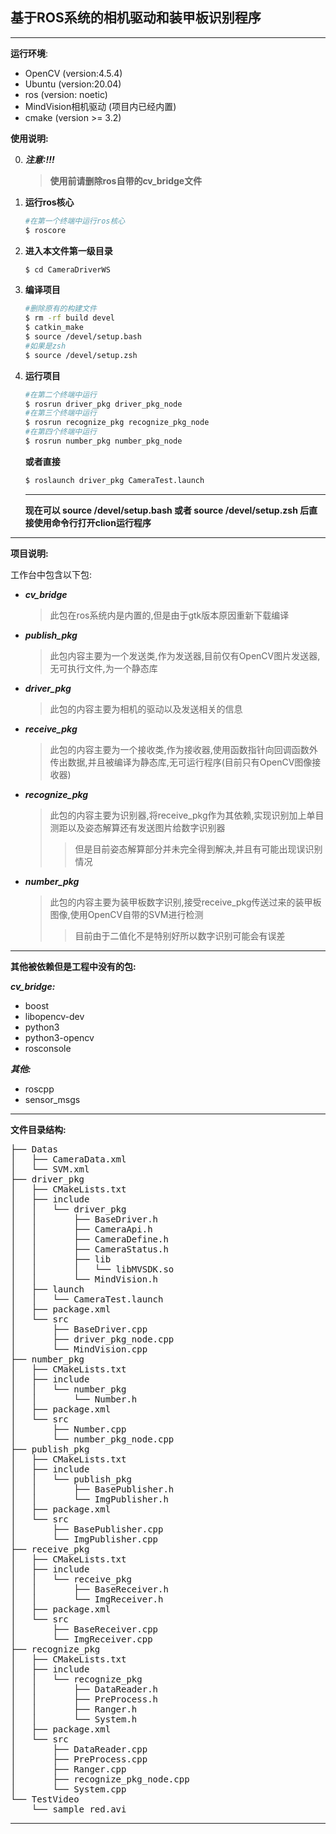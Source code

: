 ## 基于ROS系统的相机驱动和装甲板识别程序

<hr>

**运行环境**:

- OpenCV (version:4.5.4)
- Ubuntu (version:20.04)
- ros (version: noetic)
- MindVision相机驱动 (项目内已经内置)
- cmake (version >= 3.2)

**使用说明:**

0. **_注意:!!!_**

   >**使用前请删除ros自带的cv_bridge文件**

1. **运行ros核心**

   ```bash
   #在第一个终端中运行ros核心
   $ roscore
   ```

2. **进入本文件第一级目录**

   ```bash
   $ cd CameraDriverWS
   ```

3. **编译项目**

   ```bash
   #删除原有的构建文件
   $ rm -rf build devel
   $ catkin_make
   $ source /devel/setup.bash
   #如果是zsh
   $ source /devel/setup.zsh
   ```

4. **运行项目**

   ```bash
   #在第二个终端中运行
   $ rosrun driver_pkg driver_pkg_node 
   #在第三个终端中运行
   $ rosrun recognize_pkg recognize_pkg_node
   #在第四个终端中运行
   $ rosrun number_pkg number_pkg_node
   ```

   **或者直接**
   
   ```bash
   $ roslaunch driver_pkg CameraTest.launch
   ```
   <hr>
  
   **现在可以 source /devel/setup.bash 或者 source /devel/setup.zsh 后直接使用命令行打开clion运行程序**
   
   
<hr>
   
**项目说明:**


工作台中包含以下包:

- _**cv_bridge**_     
   >此包在ros系统内是内置的,但是由于gtk版本原因重新下载编译
- _**publish_pkg**_
   >此包内容主要为一个发送类,作为发送器,目前仅有OpenCV图片发送器,无可执行文件,为一个静态库
- _**driver_pkg**_  
   >此包的内容主要为相机的驱动以及发送相关的信息
- _**receive_pkg**_ 
   >此包的内容主要为一个接收类,作为接收器,使用函数指针向回调函数外传出数据,并且被编译为静态库,无可运行程序(目前只有OpenCV图像接收器)
- **_recognize_pkg_**
   >此包的内容主要为识别器,将receive_pkg作为其依赖,实现识别加上单目测距以及姿态解算还有发送图片给数字识别器
   >>但是目前姿态解算部分并未完全得到解决,并且有可能出现误识别情况
- **_number_pkg_** 
   >此包的内容主要为装甲板数字识别,接受receive_pkg传送过来的装甲板图像,使用OpenCV自带的SVM进行检测
   >>目前由于二值化不是特别好所以数字识别可能会有误差
<hr>   
   
**其他被依赖但是工程中没有的包:**

**_cv_bridge:_**

- boost
- libopencv-dev
- python3
- python3-opencv
- rosconsole

**_其他:_**

- roscpp
- sensor_msgs

<hr>


**文件目录结构:**

<pre>
├── Datas
│   ├── CameraData.xml
│   └── SVM.xml
├── driver_pkg
│   ├── CMakeLists.txt
│   ├── include
│   │   └── driver_pkg
│   │       ├── BaseDriver.h
│   │       ├── CameraApi.h
│   │       ├── CameraDefine.h
│   │       ├── CameraStatus.h
│   │       ├── lib
│   │       │   └── libMVSDK.so
│   │       └── MindVision.h
│   ├── launch
│   │   └── CameraTest.launch
│   ├── package.xml
│   └── src
│       ├── BaseDriver.cpp
│       ├── driver_pkg_node.cpp
│       └── MindVision.cpp
├── number_pkg
│   ├── CMakeLists.txt
│   ├── include
│   │   └── number_pkg
│   │       └── Number.h
│   ├── package.xml
│   └── src
│       ├── Number.cpp
│       └── number_pkg_node.cpp
├── publish_pkg
│   ├── CMakeLists.txt
│   ├── include
│   │   └── publish_pkg
│   │       ├── BasePublisher.h
│   │       └── ImgPublisher.h
│   ├── package.xml
│   └── src
│       ├── BasePublisher.cpp
│       └── ImgPublisher.cpp
├── receive_pkg
│   ├── CMakeLists.txt
│   ├── include
│   │   └── receive_pkg
│   │       ├── BaseReceiver.h
│   │       └── ImgReceiver.h
│   ├── package.xml
│   └── src
│       ├── BaseReceiver.cpp
│       └── ImgReceiver.cpp
├── recognize_pkg
│   ├── CMakeLists.txt
│   ├── include
│   │   └── recognize_pkg
│   │       ├── DataReader.h
│   │       ├── PreProcess.h
│   │       ├── Ranger.h
│   │       └── System.h
│   ├── package.xml
│   └── src
│       ├── DataReader.cpp
│       ├── PreProcess.cpp
│       ├── Ranger.cpp
│       ├── recognize_pkg_node.cpp
│       └── System.cpp
└── TestVideo
    └── sample_red.avi
</pre>

<hr>

